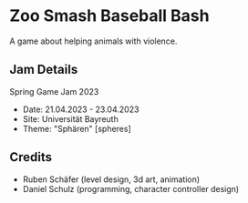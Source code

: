 # Zoo Smash Baseball Bash
A game about helping animals with violence.

## Jam Details
Spring Game Jam 2023
- Date: 21.04.2023 - 23.04.2023
- Site: Universität Bayreuth
- Theme: "Sphären" \[spheres\]

## Credits
- Ruben Schäfer (level design, 3d art, animation)
- Daniel Schulz (programming, character controller design)